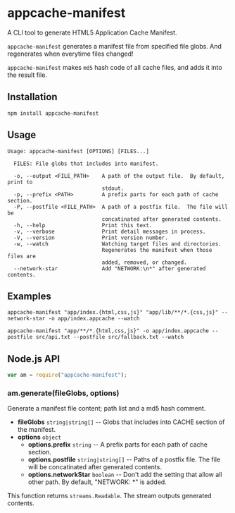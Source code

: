 # appcache-manifest

A CLI tool to generate HTML5 Application Cache Manifest.

`appcache-manifest` generates a manifest file from specified file globs.
And regenerates when everytime files changed!

`appcache-manifest` makes `md5` hash code of all cache files, and adds it into
the result file.

## Installation

```
npm install appcache-manifest
```


## Usage

```
Usage: appcache-manifest [OPTIONS] [FILES...]

  FILES: File globs that includes into manifest.

  -o, --output <FILE_PATH>    A path of the output file.  By default, print to
                              stdout.
  -p, --prefix <PATH>         A prefix parts for each path of cache section.
  -P, --postfile <FILE_PATH>  A path of a postfix file.  The file will be
                              concatinated after generated contents.
  -h, --help                  Print this text.
  -v, --verbose               Print detail messages in process.
  -V, --version               Print version number.
  -w, --watch                 Watching target files and directories.
                              Regenerates the manifest when those files are
                              added, removed, or changed.
  --network-star              Add "NETWORK:\n*" after generated contents.
```


## Examples

```
appcache-manifest "app/index.{html,css,js}" "app/lib/**/*.{css,js}" --network-star -o app/index.appcache --watch
```

```
appcache-manifest "app/**/*.{html,css,js}" -o app/index.appcache --postfile src/api.txt --postfile src/fallback.txt --watch
```


## Node.js API

```js
var am = require("appcache-manifest");
```

### am.generate(fileGlobs, options)

Generate a manifest file content; path list and a md5 hash comment.

- **fileGlobs** `string|string[]` -- Globs that includes into CACHE section of the manifest.
- **options** `object`
  - **options.prefix** `string` -- A prefix parts for each path of cache section.
  - **options.postfile** `string|string[]` -- Paths of a postfix file.
    The file will be concatinated after generated contents.
  - **options.networkStar** `boolean` -- Don't add the setting that allow all
    other path.  By default, "NETWORK: *" is added.

This function returns `streams.Readable`.
The stream outputs generated contents.
